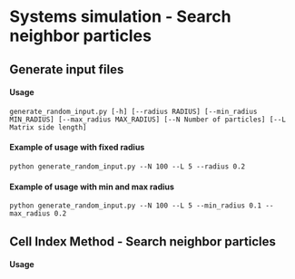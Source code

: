 # Systems simulation - Search neighbor particles

## Generate input files 
#### Usage
```
generate_random_input.py [-h] [--radius RADIUS] [--min_radius MIN_RADIUS] [--max_radius MAX_RADIUS] [--N Number of particles] [--L Matrix side length]
```

#### Example of usage with fixed radius
```
python generate_random_input.py --N 100 --L 5 --radius 0.2 
```

#### Example of usage with min and max radius
```
python generate_random_input.py --N 100 --L 5 --min_radius 0.1 --max_radius 0.2
```

## Cell Index Method - Search neighbor particles
#### Usage
```
````
